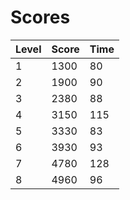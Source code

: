 # Scores
| Level | Score | Time |
|-------|-------|------|
|1      |1300   |80    |
|2      |1900   |90    |
|3      |2380   |88    |
|4      |3150   |115   |
|5      |3330   |83    |
|6      |3930   |93    |
|7      |4780   |128   |
|8      |4960   |96    |
